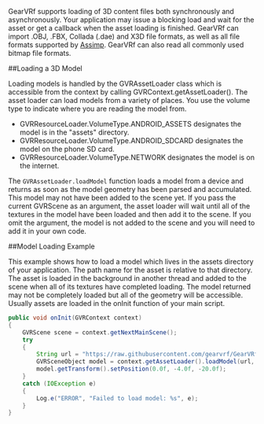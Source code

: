 
GearVRf supports loading of 3D content files both synchronously and asynchronously. Your application may issue a blocking load and wait for the asset or get a callback when the asset loading is finished. GearVRf can import .OBJ, .FBX, Collada  (.dae) and X3D file formats, as well as all file formats supported by [Assimp](http://www.assimp.org/main_features_formats.html). GearVRf can also read all commonly used bitmap file formats.

##Loading a 3D Model

Loading models is handled by the GVRAssetLoader class which is accessible from the context by calling GVRContext.getAssetLoader(). The asset loader can load models from a variety of places. You use the volume type to indicate where you are reading the model from.

* GVRResourceLoader.VolumeType.ANDROID_ASSETS designates the model is in the "assets" directory.
* GVRResourceLoader.VolumeType.ANDROID_SDCARD designates the model on the phone SD card.
* GVRResourceLoader.VolumeType.NETWORK designates the model is on the internet.

The `GVRAssetLoader.loadModel` function loads a model from a device and returns as soon as the model geometry has been parsed and accumulated. This model may not have been added to the scene yet. If you pass the current GVRScene as an argument, the asset loader will wait until all of the textures in the model have been loaded and then add it to the scene. If you omit the argument, the model is not added to the scene and you will need to add it in your own code.

##Model Loading Example

This example shows how to load a model which lives in the assets directory of your application. The path name for the asset is relative to that directory. The asset is loaded in the background in another thread and added to the scene when all of its textures have completed loading. The model returned may not be completely loaded but all of the geometry will be accessible. Usually assets are loaded in the onInit function of your main script.

```java
public void onInit(GVRContext context)
{
    GVRScene scene = context.getNextMainScene();
    try
    {
        String url = "https://raw.githubusercontent.com/gearvrf/GearVRf-Demos/master/gvrjassimpmodelloader/assets/trees/trees9.3ds";
        GVRSceneObject model = context.getAssetLoader().loadModel(url, GVRResourceVolume.VolumeType.NET, scene);
        model.getTransform().setPosition(0.0f, -4.0f, -20.0f);
    }
    catch (IOException e)
    {
        Log.e("ERROR", "Failed to load model: %s", e);
    }
}
```
